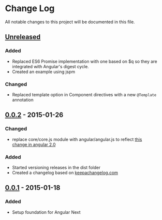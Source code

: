 # Change Log
All notable changes to this project will be documented in this file.

## [Unreleased][unreleased]

### Added
- Replaced ES6 Promise implementation with one based on $q so they are integrated with Angular's digest cycle.
- Created an example using jspm

### Changed
- Replaced template option in Component directives with a new `@Template` annotation

## [0.0.2] - 2015-01-26

### Changed
- replace core/core.js module with angular/angular.js to reflect [this change in angular 2.0](https://github.com/angular/angular/commit/ec5cb3eb66aa343bbc7f67c182c1cc021ce04096)

### Added
- Started versioning releases in the dist folder
- Created a changelog based on [keepachangelog.com](http://keepachangelog.com/)

## [0.0.1] - 2015-01-18
### Added
- Setup foundation for Angular Next

[unreleased]: https://github.com/robianmcd/angular-next/compare/...HEAD
[0.0.2]: https://github.com/robianmcd/angular-next/compare/0.0.1...0.0.2
[0.0.1]: https://github.com/robianmcd/angular-next/compare/0.0.0...0.0.1